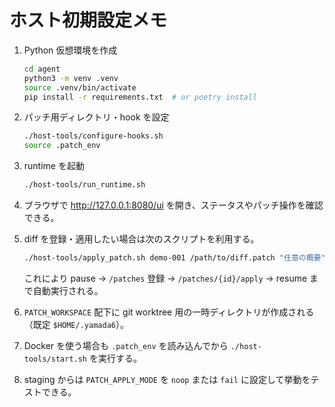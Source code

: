 # ホスト初期設定メモ

1. Python 仮想環境を作成
   ```bash
   cd agent
   python3 -m venv .venv
   source .venv/bin/activate
   pip install -r requirements.txt  # or poetry install
   ```

2. パッチ用ディレクトリ・hook を設定
   ```bash
   ./host-tools/configure-hooks.sh
   source .patch_env
   ```

3. runtime を起動
   ```bash
   ./host-tools/run_runtime.sh
   ```

4. ブラウザで http://127.0.0.1:8080/ui を開き、ステータスやパッチ操作を確認できる。

5. diff を登録・適用したい場合は次のスクリプトを利用する。
   ```bash
   ./host-tools/apply_patch.sh demo-001 /path/to/diff.patch "任意の概要"
   ```
   これにより pause → `/patches` 登録 → `/patches/{id}/apply` → resume まで自動実行される。

6. `PATCH_WORKSPACE` 配下に git worktree 用の一時ディレクトリが作成される（既定 `$HOME/.yamada6`）。

7. Docker を使う場合も `.patch_env` を読み込んでから `./host-tools/start.sh` を実行する。

8. staging からは `PATCH_APPLY_MODE` を `noop` または `fail` に設定して挙動をテストできる。
